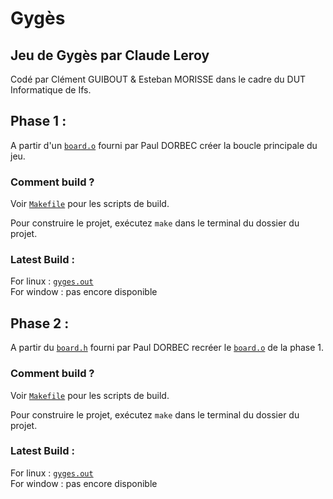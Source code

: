 # Gygès

## Jeu de Gygès par Claude Leroy

Codé par Clément GUIBOUT & Esteban MORISSE dans le cadre du DUT Informatique de Ifs.

## Phase 1 :
A partir d'un [``board.o``](https://github.com/myimah/gyges/tree/main/fichiers-fournis/board.o) fourni par Paul DORBEC créer la boucle principale du jeu.

### Comment build ?

Voir [``Makefile``](https://github.com/myimah/gyges/tree/main/fichiers-fournis/Makefile) pour les scripts de build.

Pour construire le projet, exécutez ``make`` dans le terminal du dossier du projet.

### Latest Build :
For linux : [`gyges.out`](https://github.com/myimah/gyges/tree/main/phase-1/build/gyges.out)  
For window : pas encore disponible

## Phase 2 :
A partir du [``board.h``](https://github.com/myimah/gyges/tree/main/fichiers-fournis/board.h) fourni par Paul DORBEC recréer le [``board.o``](https://github.com/myimah/gyges/tree/main/fichiers-fournis/board.h) de la phase 1.

### Comment build ?

Voir [``Makefile``](https://github.com/myimah/gyges/tree/main/phase-2/src/Makefile) pour les scripts de build.

Pour construire le projet, exécutez ``make`` dans le terminal du dossier du projet.

### Latest Build :
For linux : [`gyges.out`](https://github.com/myimah/gyges/tree/main/phase-2/build/gyges.out)  
For window : pas encore disponible
